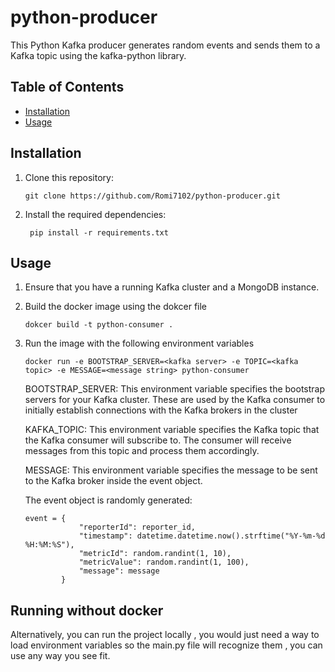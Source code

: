 # python-producer
This Python Kafka producer generates random events and sends them to a Kafka topic using the kafka-python library.

## Table of Contents
- [Installation](#installation)
- [Usage](#usage)

## Installation

1. Clone this repository:

    ```git clone https://github.com/Romi7102/python-producer.git```

2. Install the required dependencies:
    
    ``` pip install -r requirements.txt```


## Usage

1. Ensure that you have a running Kafka cluster and a MongoDB instance.

2. Build the docker image using the dokcer file

    ```dokcer build -t python-consumer .```

3. Run the image with the following environment variables

    ```docker run -e BOOTSTRAP_SERVER=<kafka server> -e TOPIC=<kafka topic> -e MESSAGE=<message string> python-consumer```

    BOOTSTRAP_SERVER: This environment variable specifies the bootstrap servers for your Kafka cluster. These are used by the Kafka consumer to initially establish connections with the Kafka brokers in the cluster

    KAFKA_TOPIC: This environment variable specifies the Kafka topic that the Kafka consumer will subscribe to. The consumer will receive messages from this topic and process them accordingly.

    MESSAGE: This environment variable specifies the message to be sent to the Kafka broker inside the event object.

    The event object is randomly generated:
    ``` 
    event = {
                "reporterId": reporter_id,
                "timestamp": datetime.datetime.now().strftime("%Y-%m-%d %H:%M:%S"),
                "metricId": random.randint(1, 10),
                "metricValue": random.randint(1, 100),
                "message": message
            } 
    ```

## Running without docker

Alternatively, you can run the project locally , you would just need a way to load environment variables so the main.py file will recognize them , you can use any way you see fit.
